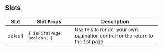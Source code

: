 <!-- This file is automatically generated, do not edit manually. -->

## Slots

| Slot | Slot Props | Description |
| --------- | ---- | ----------- |
| default | `{ isFirstPage: boolean; }` | Use this to render your own pagination control for the return to the 1st page. |
